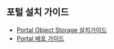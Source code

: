 ## 포털 설치 가이드
- [Portal Object Storage 설치가이드](./Use-Guide/PaaS-TA%20포탈%20Object%20Storage%20설치%20가이드.md)
- [Portal 배포 가이드](./Use-Guide/PaaS-TA%20Portal%20배포%20가이드.md)
